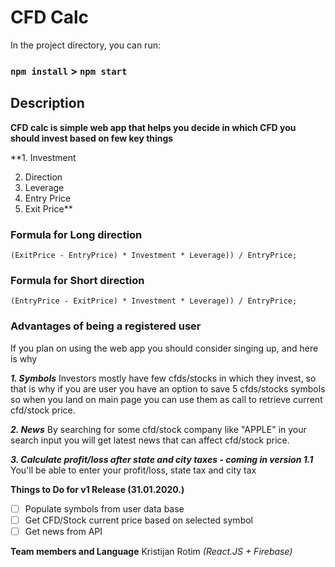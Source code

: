 # CFD Calc

In the project directory, you can run:

### `npm install` > `npm start`

## Description

**CFD calc is simple web app that helps you decide in which CFD you should invest based on few key things**

\*\*1. Investment

2. Direction
3. Leverage
4. Entry Price
5. Exit Price\*\*

### Formula for Long direction

`(ExitPrice - EntryPrice) * Investment * Leverage)) / EntryPrice;`

### Formula for Short direction

`(EntryPrice - ExitPrice) * Investment * Leverage)) / EntryPrice;`

### Advantages of being a registered user

If you plan on using the web app you should consider singing up, and here is why

**_1. Symbols_**
Investors mostly have few cfds/stocks in which they invest, so that is why if you are user you have an option to save 5 cfds/stocks symbols so when you land on main page you can use them as call to retrieve current cfd/stock price.

**_2. News_**
By searching for some cfd/stock company like "APPLE" in your search input you will get latest news that can affect cfd/stock price.

**_3. Calculate profit/loss after state and city taxes - coming in version 1.1_**
You'll be able to enter your profit/loss, state tax and city tax

**Things to Do for v1 Release (31.01.2020.)**

-   [ ] Populate symbols from user data base
-   [ ] Get CFD/Stock current price based on selected symbol
-   [ ] Get news from API

**Team members and Language**
Kristijan Rotim
_(React.JS + Firebase)_
